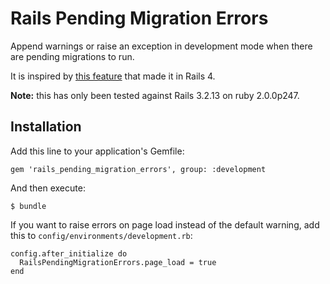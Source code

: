 # Rails Pending Migration Errors

Append warnings or raise an exception in development mode when there are pending migrations to run.

It is inspired by [this feature](https://github.com/rails/rails/pull/6665) that made it in Rails 4.

**Note:** this has only been tested against Rails 3.2.13 on ruby 2.0.0p247.

## Installation

Add this line to your application's Gemfile:

    gem 'rails_pending_migration_errors', group: :development

And then execute:

    $ bundle

If you want to raise errors on page load instead of the default warning, add this to `config/environments/development.rb`:

    config.after_initialize do
      RailsPendingMigrationErrors.page_load = true
    end
